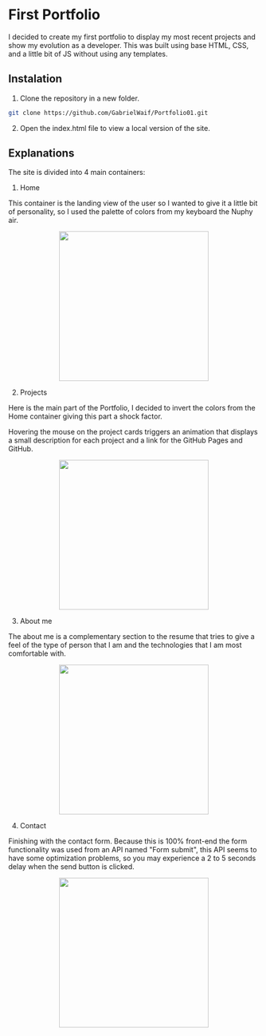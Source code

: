 # First Portfolio

I decided to create my first portfolio to display my most recent projects and show my evolution as a developer. This was built using base HTML, CSS, and a little bit of JS without using any templates.

## Instalation

1. Clone the repository in a new folder.

```sh
git clone https://github.com/GabrielWaif/Portfolio01.git
```

2. Open the index.html file to view a local version of the site.

## Explanations

The site is divided into 4 main containers:

1. Home

This container is the landing view of the user so I wanted to give it a little bit of personality, so I used the palette of colors from my keyboard the Nuphy air.

<center>
<img src="https://i.imgur.com/c47G7ft.png" width="300"/>
</center>

2. Projects 

Here is the main part of the Portfolio, I decided to invert the colors from the Home container giving this part a shock factor.

Hovering the mouse on the project cards triggers an animation that displays a small description for each project and a link for the GitHub Pages and GitHub.

<center>
<img src="https://i.imgur.com/fKxlkG2.png" width="300"/>
</center>

3. About me 

The about me is a complementary section to the resume that tries to give a feel of the type of person that I am and the technologies that I am most comfortable with.

<center>
<img src="https://i.imgur.com/7HefqaO.png" width="300"/>
</center>

4. Contact 

Finishing with the contact form. Because this is 100% front-end the form functionality was used from an API named "Form submit", this API seems to have some optimization problems, so you may experience a 2 to 5 seconds delay when the send button is clicked.

<center>
<img src="https://i.imgur.com/XkhglyM.png" width="300"/>
</center>
